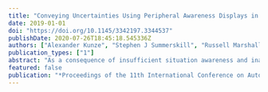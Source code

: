 ```yaml
---
title: "Conveying Uncertainties Using Peripheral Awareness Displays in the Context of Automated Driving"
date: 2019-01-01
doi: "https://doi.org/10.1145/3342197.3344537"
publishDate: 2020-07-26T18:45:18.545336Z
authors: ["Alexander Kunze", "Stephen J Summerskill", "Russell Marshall", "Ashleigh J Filtness"]
publication_types: ["1"]
abstract: "As a consequence of insufficient situation awareness and inappropriate trust, operators of highly automated driving systems may be unable to safely perform takeovers following system failures. The communication of system uncertainties has been shown to alleviate these issues by supporting trust calibration. However, the existing approaches rely on information presented in the instrument cluster and therefore require users to regularly shift their attention between road, uncertainty display, and non-driving related tasks. As a result, these displays have the potential to increase workload and the likelihood of missed signals. A driving simulator study was conducted to compare a digital uncertainty display located in the instrument cluster with a peripheral awareness display consisting of a light strip and vibro-tactile seat feedback. The results indicate that the latter display affords users flexibility to direct more attention towards the road prior to critical situations and leads to lower workload scores while improving takeover performance."
featured: false
publication: "*Proceedings of the 11th International Conference on Automotive User Interfaces and Interactive Vehicular Applications*"
---
```


